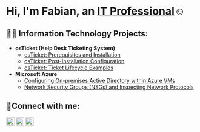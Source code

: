 <h1>Hi, I'm Fabian, an <a href="https://www.linkedin.com/in/fgffn/">IT Professional</a>☺</h1>

<h2>👨‍💻 Information Technology Projects:</h2>

- <b>osTicket (Help Desk Ticketing System)</b>
  - [osTicket: Prerequisites and Installation](https://github.com/iangrffn/osticket-prereqs.git)
  - [osTicket: Post-Installation Configuration](https://github.com/iangrffn/osticket-post-install-config.git)
  - [osTicket: Ticket Lifecycle Examples](https://github.com/iangrffn/ticket-lifecycle.git)
- <b>Microsoft Azure</b>
  - [Configuring On-premises Active Directory within Azure VMs](https://github.com/iangrffn/configure-ad.git)
  - [Network Security Groups (NSGs) and Inspecting Network Protocols](https://github.com/iangrffn/azure-network-protocols-.git)

<h2>🤳Connect with me:</h2>

[<img align="left" alt="Josh | Twitter" width="22px" src="https://cdn.jsdelivr.net/npm/simple-icons@v3/icons/twitter.svg" />][twitter]
[<img align="left" alt="Josh | LinkedIn" width="22px" src="https://cdn.jsdelivr.net/npm/simple-icons@v3/icons/linkedin.svg" />][linkedin]
[<img align="left" alt="Josh | Instagram" width="22px" src="https://cdn.jsdelivr.net/npm/simple-icons@v3/icons/instagram.svg" />][instagram]

[twitter]: https://twitter.com/Josh
[instagram]: https://www.instagram.com/iannroses_/
[linkedin]: https://www.linkedin.com/in/fgffn/
